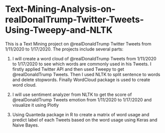 # Text-Mining-Analysis-on-realDonalTrump-Twitter-Tweets-Using-Tweepy-and-NLTK

This is a Text Mining project on @realDonaldTrump Twitter Tweets from 1/11/2020 to 1/17/2020. The projects include several parts:

1. I will create a word cloud of @realDonaldTrump Tweets from 1/11/2020 to 1/17/2020 to see which words are commonly used in his Tweets. I firstly applied Twitter API and then used Tweepy to get @realDonaldTrump Tweets. Then I used NLTK to split sentence to words and delete stopwords. Finally WordCloud package is used to create word cloud. 

2. I will use sentiment analyzer from NLTK to get the score of @realDonaldTrump Tweets emotion from 1/11/2020 to 1/17/2020 and visualize it using Plotly 

3. Using Quanteda package in R to create a matrix of word usage and predict label of each Tweets based on the word usage using Keras and Naive Bayes.
